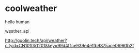 # coolweather

hello human

weather_api

http://guolin.tech/api/weather?cityid=CN101051201&key=99d4f1ce939e4e1fb9875ace06961b2f